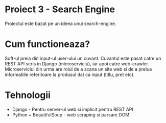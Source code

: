 # Proiect 3 - Search Engine

Proiectul este bazat pe un ideea unui search-engine.

# Cum functioneaza? 


Soft-ul preia din input-ul user-ului un cuvant. Cuvantul este pasat catre un REST API scris in Django (microserviciu), iar apoi catre web-crawler. Microserviciul din urma are rolul de a scana un site web si de a prelua informatiile referitoare la produsul dat ca input (titlu, pret etc).

# Tehnologii

<ul>
<li>Django - Pentru server-ul web si implicit pentru REST API</li>
<li>Python + BeautifulSoup - web scraping si parsare DOM</li>
</ul>
